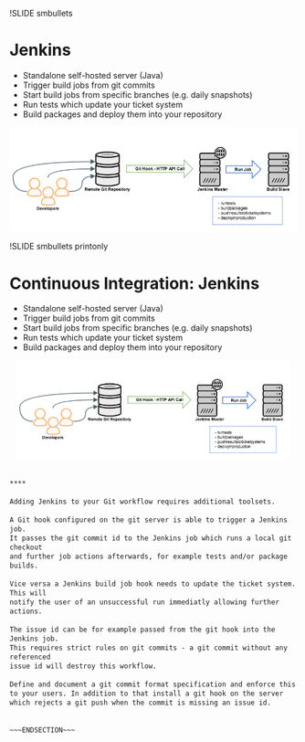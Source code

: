 !SLIDE smbullets
# Jenkins

* Standalone self-hosted server (Java)
* Trigger build jobs from git commits
* Start build jobs from specific branches (e.g. daily snapshots)
* Run tests which update your ticket system
* Build packages and deploy them into your repository

<center><img src="../../_images/ci/git_jenkins_ci_git_hook.png" style="width:600px" alt="Git CI Jenkins"/></center>

!SLIDE smbullets printonly
# Continuous Integration: Jenkins

* Standalone self-hosted server (Java)
* Trigger build jobs from git commits
* Start build jobs from specific branches (e.g. daily snapshots)
* Run tests which update your ticket system
* Build packages and deploy them into your repository

<center><img src="../../_images/ci/git_jenkins_ci_git_hook.png" style="width:480px;height:174px" alt="Git CI Jenkins"/></center>

~~~SECTION:handouts~~~

****

Adding Jenkins to your Git workflow requires additional toolsets.

A Git hook configured on the git server is able to trigger a Jenkins job.
It passes the git commit id to the Jenkins job which runs a local git checkout
and further job actions afterwards, for example tests and/or package builds.

Vice versa a Jenkins build job hook needs to update the ticket system. This will
notify the user of an unsuccessful run immediatly allowing further actions.

The issue id can be for example passed from the git hook into the Jenkins job.
This requires strict rules on git commits - a git commit without any referenced
issue id will destroy this workflow.

Define and document a git commit format specification and enforce this
to your users. In addition to that install a git hook on the server
which rejects a git push when the commit is missing an issue id.


~~~ENDSECTION~~~

